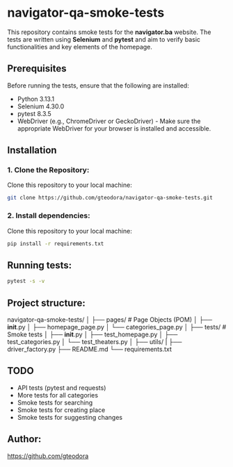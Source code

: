 # navigator-qa-smoke-tests

This repository contains smoke tests for the **navigator.ba** website. The tests are written using **Selenium** and **pytest** and aim to verify basic functionalities and key elements of the homepage.

## Prerequisites

Before running the tests, ensure that the following are installed:

- Python 3.13.1
- Selenium 4.30.0
- pytest 8.3.5
- WebDriver (e.g., ChromeDriver or GeckoDriver) - Make sure the appropriate WebDriver for your browser is installed and accessible.

## Installation

### 1. Clone the Repository:

Clone this repository to your local machine:
```bash
git clone https://github.com/gteodora/navigator-qa-smoke-tests.git
```

### 2. Install dependencies:

Clone this repository to your local machine:
```bash
pip install -r requirements.txt
```

## Running tests:

```bash
pytest -s -v
```

## Project structure:

navigator-qa-smoke-tests/
│
├── pages/              # Page Objects (POM)
│   ├── __init__.py
│   ├── homepage_page.py
│   └── categories_page.py
│
├── tests/              # Smoke tests
│   ├── __init__.py
│   ├── test_homepage.py
│   ├── test_categories.py
│   └── test_theaters.py
│
├── utils/
|   ├── driver_factory.py
├── README.md
└── requirements.txt

## TODO

- API tests (pytest and requests)
- More tests for all categories
- Smoke tests for searching
- Smoke tests for creating place
- Smoke tests for suggesting changes

## Author:

https://github.com/gteodora



